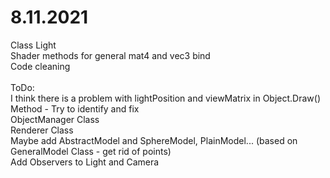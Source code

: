 # 8.11.2021

Class Light <br/>
Shader methods for general mat4 and vec3 bind <br/>
Code cleaning <br/>
<br/>
ToDo:<br/>
I think there is a problem with lightPosition and viewMatrix in Object.Draw() Method - Try to identify and fix <br/>
ObjectManager Class<br/>
Renderer Class<br/>
Maybe add AbstractModel and SphereModel, PlainModel... (based on GeneralModel Class - get rid of points)<br/>
Add Observers to Light and Camera <br/>
